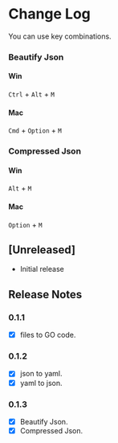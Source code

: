 # Change Log

You can use key combinations.  
### Beautify Json
#### Win
`Ctrl` +  `Alt`  + `M`  

#### Mac
`Cmd` + `Option` + `M`  

### Compressed Json
#### Win
`Alt`  + `M`  

#### Mac
`Option` + `M`

## [Unreleased]

- Initial release

## Release Notes

### 0.1.1

- [x] files to GO code.  

### 0.1.2

- [x] json to yaml.
- [x] yaml to json.

### 0.1.3

- [x] Beautify Json.
- [x] Compressed Json.  